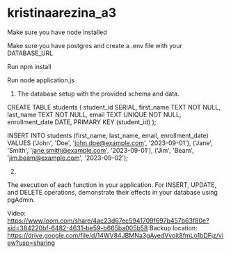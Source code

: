 # kristinaarezina_a3

Make sure you have node installed

Make sure you have postgres and create a .env file with your DATABASE_URL

Run npm install

Run node application.js           


1. The database setup with the provided schema and data.

CREATE TABLE students (
  student_id SERIAL,
  first_name TEXT NOT NULL,
  last_name TEXT NOT NULL,
  email TEXT UNIQUE NOT NULL,
  enrollment_date DATE,
  PRIMARY KEY (student_id)
);

INSERT INTO students (first_name, last_name, email, enrollment_date) VALUES
('John', 'Doe', 'john.doe@example.com', '2023-09-01'),
('Jane', 'Smith', 'jane.smith@example.com', '2023-09-01'),
('Jim', 'Beam', 'jim.beam@example.com', '2023-09-02');

2. 
The execution of each function in your application. For INSERT, UPDATE, and DELETE operations, demonstrate their effects in your database using pgAdmin. 


Video: https://www.loom.com/share/4ac23d67ec5941709f697b457b63f80e?sid=384220bf-6482-4631-be59-b665ba005b58 
Backup location: https://drive.google.com/file/d/14WV84JBMNa3gAyedVvoit8fmLo1bDFjz/view?usp=sharing 